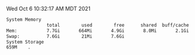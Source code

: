 Wed Oct  6 10:32:17 AM MDT 2021
```bash
System Memory
               total        used        free      shared  buff/cache   available
Mem:           7.7Gi       664Mi       4.9Gi       8.0Mi       2.1Gi       6.7Gi
Swap:          7.6Gi        21Mi       7.6Gi
System Storage
659M	.
```
```bash
